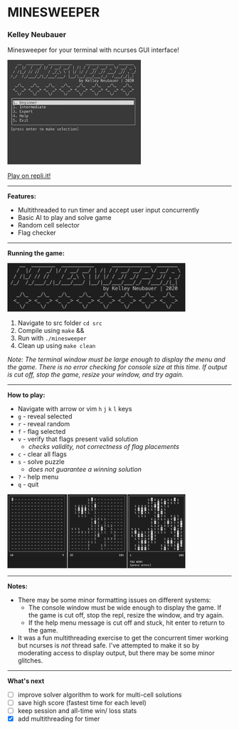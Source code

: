 # MINESWEEPER

### Kelley Neubauer

Minesweeper for your terminal with ncurses GUI interface!

<img src="/img/minesweeper_gameplay_ai_demo.gif" width="300">

[Play on repli.it!](https://repl.it/@kelleyneubauer/minesweeper)

---

**Features:**

- Multithreaded to run timer and accept user input concurrently
- Basic AI to play and solve game
- Random cell selector
- Flag checker

---

**Running the game:**

<img src="/img/minesweeper_title.png" width="400">

1. Navigate to src folder `cd src`
2. Compile using `make` && 
3. Run with `./minesweeper`
4. Clean up using `make clean`

*Note: The terminal window must be large enough to display the menu and the game. There is no error checking for console size at this time. If output is cut off, stop the game, resize your window, and try again.*

---

**How to play:**

- Navigate with arrow or vim `h` `j` `k` `l` keys
- `g` - reveal selected
- `r` - reveal random
- `f` - flag selected
- `v` - verify that flags present valid solution
  - *checks validity, not correctness of flag placements*
- `c` - clear all flags
- `s` - solve puzzle
  - *does not guarantee a winning solution*
- `?` - help menu
- `q` - quit

<img src="/img/minesweeper_gameplay.png" width="400">

---

**Notes:**
* There may be some minor formatting issues on different systems: 
  * The console window must be wide enough to display the game. If the game is cut off, stop the repl, resize the window, and try again.
  * If the help menu message is cut off and stuck, hit enter to return to the game.
* It was a fun multithreading exercise to get the concurrent timer working but ncurses is *not* thread safe. I've attempted to make it so by moderating access to display output, but there may be some minor glitches.

---

**What's next**
- [ ] improve solver algorithm to work for multi-cell solutions
- [ ] save high score (fastest time for each level)
- [ ] keep session and all-time win/ loss stats 
- [x] add multithreading for timer
